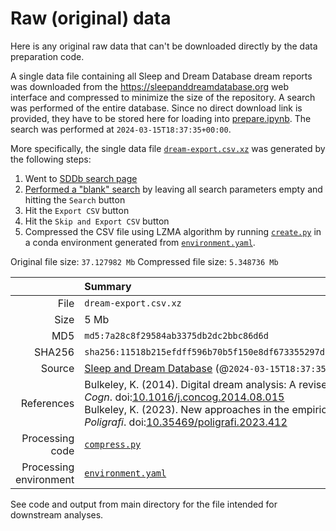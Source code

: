 # Raw (original) data

Here is any original raw data that can't be downloaded directly by the data preparation code.

A single data file containing all Sleep and Dream Database dream reports was downloaded from the https://sleepanddreamdatabase.org web interface and compressed to minimize the size of the repository. A search was performed of the entire database. Since no direct download link is provided, they have to be stored here for loading into [prepare.ipynb](../prepare.ipynb). The search was performed at `2024-03-15T18:37:35+00:00`.

More specifically, the single data file [`dream-export.csv.xz`](dream-export.csv.xz) was generated by the following steps:

1. Went to [SDDb search page](https://sleepanddreamdatabase.org/search)
2. [Performed a "blank" search](https://sleepanddreamdatabase.org/search_results/%7B%22freeSearchOperators%22%3A[%22%22]%2C%22freeSearchWords%22%3A[[%22%22]]%2C%22keywordOperators%22%3A[%22%22]%2C%22startBce%22%3A%22false%22%2C%22endBce%22%3A%22false%22%7D) by leaving all search parameters empty and hitting the `Search` button
3. Hit the `Export CSV` button
4. Hit the `Skip and Export CSV` button
5. Compressed the CSV file using LZMA algorithm by running [`create.py`](create.py) in a conda environment generated from [`environment.yaml`](environment.yaml).

Original file size: `37.127982 Mb`
Compressed file size: `5.348736 Mb`

| | Summary |
|--:|:--|
| File | `dream-export.csv.xz` |
| Size | 5 Mb |
| MD5 | `md5:7a28c8f29584ab3375db2dc2bbc86d6d` |
| SHA256 | `sha256:11518b215efdff596b70b5f150e8df673355297d210e36fb46ac0e08651dcbff` |
| Source | [Sleep and Dream Database](https://sleepanddreamdatabase.org/library) (@`2024-03-15T18:37:35+00:00`) |
| References | Bulkeley, K. (2014). Digital dream analysis: A revised method. _Conscious Cogn_. doi:[10.1016/j.concog.2014.08.015](https://doi.org/10.1016/j.concog.2014.08.015) <br> Bulkeley, K. (2023). New approaches in the empirical study of dreams. _Poligrafi_. doi:[10.35469/poligrafi.2023.412](https://doi.org/10.35469/poligrafi.2023.412) |
| Processing code | [`compress.py`](compress.py) |
| Processing environment | [`environment.yaml`](environment.yaml) |

See code and output from main directory for the file intended for downstream analyses.